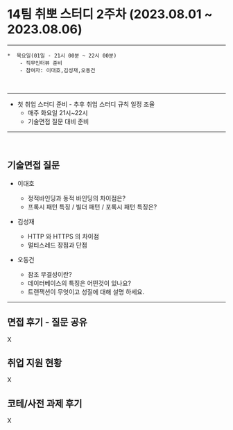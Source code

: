 

# 14팀 취뽀 스터디 2주차 (2023.08.01 ~ 2023.08.06)

---
    *  목요일(01일 - 21시 00분 ~ 22시 00분)
        - 직무인터뷰 준비
        - 참여자: 이대호,김성재,오동건
        
<br>

---

   * 첫 취업 스터디 준비
    - 추후 취업 스터디 규칙 일정 조율
     - 매주 화요일 21시~22시
     - 기술면접 질문 대비 준비

---
<br>



## 기술면접 질문

* 이대호
  - 정적바인딩과 동적 바인딩의 차이점은?
  - 프록시 패턴 특징 / 빌더 패턴 / 포록시 패턴 특징은?
  
* 김성재
  - HTTP 와 HTTPS 의 차이점
  - 멀티스레드 장점과 단점
  
* 오동건
   - 참조 무결성이란?
   - 데이터베이스의 특징은 어떤것이 있나요?
   - 트랜잭션이 무엇이고 성질에 대해 설명 하세요.
---

## 면접 후기 - 질문 공유
X

## 취업 지원 현황
X

## 코테/사전 과제 후기
X
